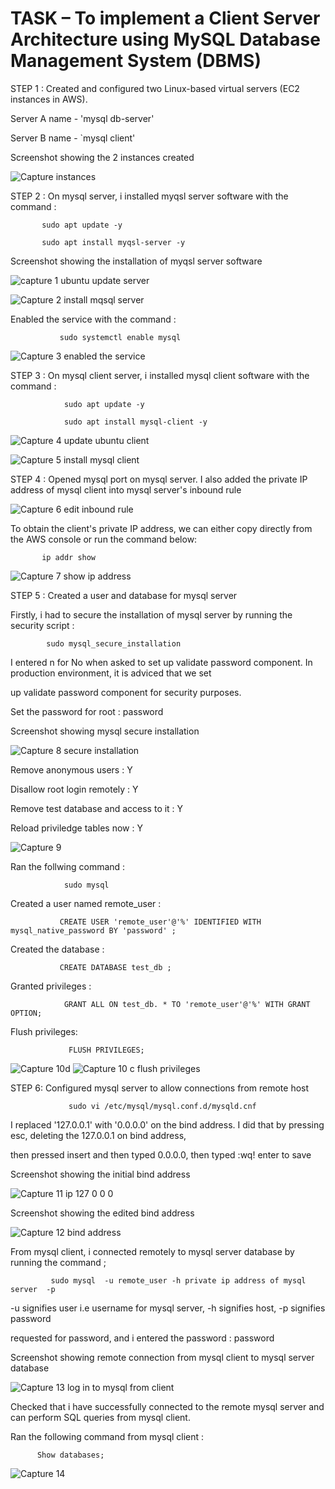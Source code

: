 
# TASK –  To implement a Client Server Architecture using MySQL Database Management System (DBMS)

STEP 1 : Created and configured two Linux-based virtual servers (EC2 instances in AWS).

Server A name - 'mysql db-server'

Server B name - `mysql client'

Screenshot showing the 2 instances created

![Capture instances](https://user-images.githubusercontent.com/92916632/145488233-956b3c76-1365-4ab4-9358-5c0e2979560d.PNG)

STEP 2 : On mysql server, i installed myqsl server software with the command : 

           sudo apt update -y
 
           sudo apt install myqsl-server -y
 
 Screenshot showing the installation of myqsl server software
 
 ![capture 1 ubuntu update server](https://user-images.githubusercontent.com/92916632/145607565-587ea132-4354-468f-b8e7-94dc039dbc5f.PNG)
 
 ![Capture 2 install mqsql server](https://user-images.githubusercontent.com/92916632/145607804-8b480a9c-b06e-4ff7-90e9-87504695df26.PNG)

                                                                                
                                                                                  
                                                                  
  Enabled the service with the command : 
  
               sudo systemctl enable mysql
  
  ![Capture 3 enabled the service](https://user-images.githubusercontent.com/92916632/145608560-57c04012-a2b6-4153-b87e-afe51bc58747.PNG)

  
 STEP 3 : On mysql client server, i installed mysql client software with the command :  
 
                sudo apt update -y
  
                sudo apt install mysql-client -y
 
 ![Capture 4 update ubuntu client](https://user-images.githubusercontent.com/92916632/145609668-e5df6641-19bc-497d-b361-f3994f3f16d9.PNG)
 
 ![Capture 5 install mysql client](https://user-images.githubusercontent.com/92916632/145609853-d4bb9d3c-8747-431c-b2c4-a6ab15d4cdfe.PNG)

 
 STEP 4 : Opened mysql port on mysql server.  I also added the private IP address of mysql client into mysql server's inbound rule
 
![Capture 6 edit inbound rule](https://user-images.githubusercontent.com/92916632/145629904-932ca6f6-cc45-4469-9341-d8471ef2b171.PNG) 


To obtain the client's private IP address, we can either copy directly from the AWS console or run the command below:

           ip addr show  

![Capture 7 show ip address](https://user-images.githubusercontent.com/92916632/145630927-0809d825-34fe-4032-bb2e-31e07c75a9ab.PNG)


STEP 5 : Created a user and database for mysql server

Firstly, i had to secure the installation of mysql server by running the security script : 

            sudo mysql_secure_installation

I entered n for No when asked to set up validate password component. In production environment, it is adviced that we set 

up validate password component for security purposes.


Set the password for root : password 

Screenshot showing mysql secure installation

![Capture 8 secure installation](https://user-images.githubusercontent.com/92916632/145674407-4a1eee03-a74a-452b-938f-133b74c7ab25.PNG)


Remove anonymous users : Y

Disallow root login remotely : Y 

Remove test database and access to it : Y

Reload priviledge tables now : Y

![Capture 9](https://user-images.githubusercontent.com/92916632/145674523-4bbb9008-090b-47a8-931b-cc714374654f.PNG)

 Ran the follwing command :      
 
                sudo mysql 

Created a user named remote_user : 

               CREATE USER 'remote_user'@'%' IDENTIFIED WITH mysql_native_password BY 'password' ;

Created the database :      

               CREATE DATABASE test_db ;

Granted privileges : 

                GRANT ALL ON test_db. * TO 'remote_user'@'%' WITH GRANT OPTION;

Flush privileges:
                
                 FLUSH PRIVILEGES;
 
 
 ![Capture 10d](https://user-images.githubusercontent.com/92916632/145674660-f3738816-684c-4e03-80ef-d08e9212246b.PNG) 
 ![Capture 10 c  flush privileges](https://user-images.githubusercontent.com/92916632/145674616-2f1f83c6-8adc-469b-97d0-9b22042d716d.PNG)
 
 
 STEP 6: Configured mysql server to allow connections from remote host
 
 
                 sudo vi /etc/mysql/mysql.conf.d/mysqld.cnf
 
 I replaced '127.0.0.1' with '0.0.0.0' on the bind address. I did that by pressing esc, deleting the 127.0.0.1 on bind address, 
 
 then pressed insert and then typed 0.0.0.0, then typed :wq! enter to save
 
  Screenshot showing the initial bind address
 
 ![Capture 11 ip 127 0 0 0](https://user-images.githubusercontent.com/92916632/145778652-3d3d7554-4518-4ec8-972f-4ccdf99aa81c.PNG)
 
  Screenshot showing the edited bind address
 
 ![Capture 12 bind address](https://user-images.githubusercontent.com/92916632/145779342-e70ee021-862a-4982-8ec9-ffce015122fd.PNG)
 
 From mysql client, i connected remotely to mysql server database by running the command ;
 
             sudo mysql  -u remote_user -h private ip address of mysql server  -p 
 
 -u signifies user i.e username for mysql server, -h signifies host, -p signifies password 
 
 requested for password, and i entered the password : password
 
 Screenshot showing remote connection from mysql client to mysql server database
 
 ![Capture 13 log in to mysql from client](https://user-images.githubusercontent.com/92916632/145785264-334fb6bf-8336-44b3-aa58-5e1c0caf54ca.PNG)
 
 Checked that i have successfully connected to the remote mysql server and can perform SQL queries from mysql client.
 
 Ran the following command from mysql client : 
 
          Show databases; 
 
 ![Capture 14](https://user-images.githubusercontent.com/92916632/145786965-c01bde21-42c6-4d95-b61f-fa3e789877cd.PNG)

 
 
 
 
 
 
 
 
 
 

 
 
 
  
  
  
  
  
